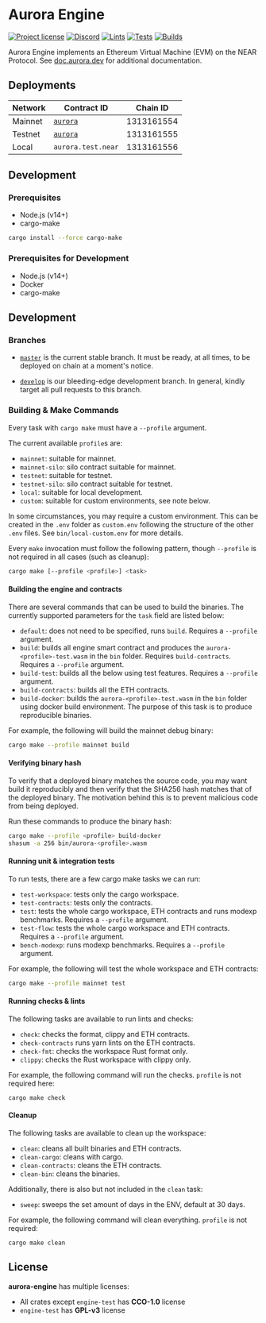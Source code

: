 # Aurora Engine

[![Project license](https://img.shields.io/badge/License-Public%20Domain-blue.svg)](https://creativecommons.org/publicdomain/zero/1.0/)
[![Discord](https://img.shields.io/discord/490367152054992913?label=Discord)](https://discord.gg/jNjHYUF8vw)
[![Lints](https://github.com/aurora-is-near/aurora-engine/actions/workflows/lints.yml/badge.svg)](https://github.com/aurora-is-near/aurora-engine/actions/workflows/lints.yml)
[![Tests](https://github.com/aurora-is-near/aurora-engine/actions/workflows/tests.yml/badge.svg)](https://github.com/aurora-is-near/aurora-engine/actions/workflows/tests.yml)
[![Builds](https://github.com/aurora-is-near/aurora-engine/actions/workflows/builds.yml/badge.svg)](https://github.com/aurora-is-near/aurora-engine/actions/workflows/builds.yml)

Aurora Engine implements an Ethereum Virtual Machine (EVM) on the NEAR Protocol.
See [doc.aurora.dev](https://doc.aurora.dev/develop/compat/evm) for additional
documentation.

## Deployments

| Network | Contract ID         | Chain ID   |
|---------|---------------------|------------|
| Mainnet | [`aurora`][Mainnet] | 1313161554 |
| Testnet | [`aurora`][Testnet] | 1313161555 |
| Local   | `aurora.test.near`  | 1313161556 |

[Mainnet]: https://explorer.near.org/accounts/aurora
[Testnet]: https://explorer.testnet.near.org/accounts/aurora

## Development

### Prerequisites

- Node.js (v14+)
- cargo-make

```sh
cargo install --force cargo-make
```

### Prerequisites for Development

- Node.js (v14+)
- Docker
- cargo-make

## Development

### Branches

- [`master`] is the current stable branch.
  It must be ready, at all times, to be deployed on chain at a moment's notice.

- [`develop`] is our bleeding-edge development branch.
  In general, kindly target all pull requests to this branch.

### Building & Make Commands

Every task with `cargo make` must have a `--profile` argument.

The current available `profile`s are:
- `mainnet`: suitable for mainnet.
- `mainnet-silo`: silo contract suitable for mainnet.
- `testnet`: suitable for testnet.
- `testnet-silo`: silo contract suitable for testnet.
- `local`: suitable for local development.
- `custom`: suitable for custom environments, see note below.

In some circumstances, you may require a custom environment. This can
be created in the `.env` folder as `custom.env` following the structure of the
other `.env` files. See `bin/local-custom.env` for more details.

Every `make` invocation must follow the following pattern, though `--profile` is
not required in all cases (such as cleanup):

```sh
cargo make [--profile <profile>] <task>
```

#### Building the engine and contracts

There are several commands that can be used to build the binaries. The currently supported parameters
for the `task` field are listed below:

- `default`: does not need to be specified, runs `build`. Requires a `--profile`
  argument.
- `build`: builds all engine smart contract and produces the
  `aurora-<profile>-test.wasm` in the `bin` folder. Requires `build-contracts`. 
  Requires a `--profile` argument.
- `build-test`: builds all the below using test features. Requires a `--profile`
  argument.
- `build-contracts`: builds all the ETH contracts.
- `build-docker`: builds the `aurora-<profile>-test.wasm` in the `bin` folder using docker build environment. The purpose of this task is to produce reproducible binaries.

For example, the following will build the mainnet debug binary:
```sh
cargo make --profile mainnet build
```

#### Verifying binary hash

To verify that a deployed binary matches the source code, you may want build it reproducibly and then verify that the SHA256 hash matches that of the deployed binary. The motivation behind this is to prevent malicious code from being deployed.

Run these commands to produce the binary hash:
```sh
cargo make --profile <profile> build-docker
shasum -a 256 bin/aurora-<profile>.wasm
```

#### Running unit & integration tests

To run tests, there are a few cargo make tasks we can run:
- `test-workspace`: tests only the cargo workspace.
- `test-contracts`: tests only the contracts.
- `test`: tests the whole cargo workspace, ETH contracts and runs modexp benchmarks. Requires a `--profile` argument.
- `test-flow`: tests the whole cargo workspace and ETH contracts. Requires a `--profile` argument.
- `bench-modexp`: runs modexp benchmarks. Requires a `--profile` argument.

For example, the following will test the whole workspace and ETH contracts:
```sh
cargo make --profile mainnet test 
```

#### Running checks & lints

The following tasks are available to run lints and checks:

- `check`: checks the format, clippy and ETH contracts.
- `check-contracts` runs yarn lints on the ETH contracts.
- `check-fmt`: checks the workspace Rust format only.
- `clippy`: checks the Rust workspace with clippy only.

For example, the following command will run the checks. `profile` is not required
here:
```
cargo make check
```

#### Cleanup

The following tasks are available to clean up the workspace:

- `clean`: cleans all built binaries and ETH contracts.
- `clean-cargo`: cleans with cargo.
- `clean-contracts`: cleans the ETH contracts.
- `clean-bin`: cleans the binaries.

Additionally, there is also but not included in the `clean` task:

- `sweep`: sweeps the set amount of days in the ENV, default at 30 days.

For example, the following command will clean everything. `profile` is not 
required:
```
cargo make clean
```

[`master`]:  https://github.com/aurora-is-near/aurora-engine/commits/master
[`develop`]: https://github.com/aurora-is-near/aurora-engine/commits/develop

## License
**aurora-engine** has multiple licenses:
* All crates except `engine-test` has **CCO-1.0** license
* `engine-test` has **GPL-v3** license
